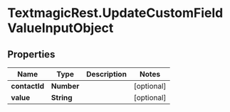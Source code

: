 # TextmagicRest.UpdateCustomFieldValueInputObject

## Properties
Name | Type | Description | Notes
------------ | ------------- | ------------- | -------------
**contactId** | **Number** |  | [optional] 
**value** | **String** |  | [optional] 


